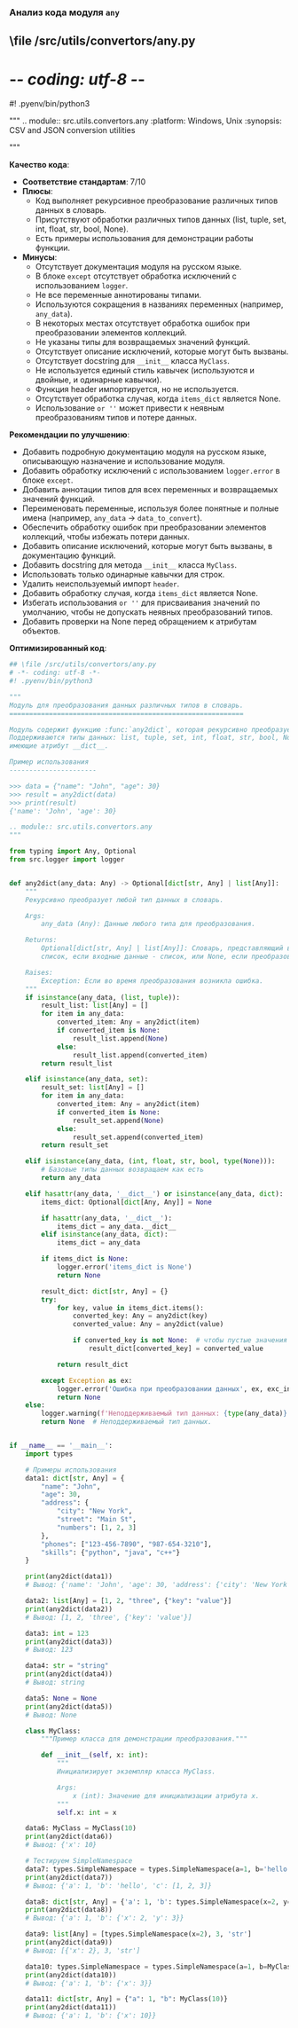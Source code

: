 ### **Анализ кода модуля `any`**

## \file /src/utils/convertors/any.py
# -*- coding: utf-8 -*-
#! .pyenv/bin/python3

"""
.. module:: src.utils.convertors.any
    :platform: Windows, Unix
    :synopsis: CSV and JSON conversion utilities

"""

**Качество кода**:
- **Соответствие стандартам**: 7/10
- **Плюсы**:
    - Код выполняет рекурсивное преобразование различных типов данных в словарь.
    - Присутствуют обработки различных типов данных (list, tuple, set, int, float, str, bool, None).
    - Есть примеры использования для демонстрации работы функции.
- **Минусы**:
    - Отсутствует документация модуля на русском языке.
    - В блоке `except` отсутствует обработка исключений с использованием `logger`.
    - Не все переменные аннотированы типами.
    - Используются сокращения в названиях переменных (например, `any_data`).
    - В некоторых местах отсутствует обработка ошибок при преобразовании элементов коллекций.
    - Не указаны типы для возвращаемых значений функций.
    - Отсутствует описание исключений, которые могут быть вызваны.
    - Отсутствует docstring для `__init__` класса `MyClass`.
    - Не используется единый стиль кавычек (используются и двойные, и одинарные кавычки).
    - Функция header импортируется, но не используется.
    - Отсутствует обработка случая, когда `items_dict` является None.
    - Использование `or ''` может привести к неявным преобразованиям типов и потере данных.

**Рекомендации по улучшению**:

- Добавить подробную документацию модуля на русском языке, описывающую назначение и использование модуля.
- Добавить обработку исключений с использованием `logger.error` в блоке `except`.
- Добавить аннотации типов для всех переменных и возвращаемых значений функций.
- Переименовать переменные, используя более понятные и полные имена (например, `any_data` -> `data_to_convert`).
- Обеспечить обработку ошибок при преобразовании элементов коллекций, чтобы избежать потери данных.
- Добавить описание исключений, которые могут быть вызваны, в документацию функций.
- Добавить docstring для метода `__init__` класса `MyClass`.
- Использовать только одинарные кавычки для строк.
- Удалить неиспользуемый импорт `header`.
- Добавить обработку случая, когда `items_dict` является None.
- Избегать использования `or ''` для присваивания значений по умолчанию, чтобы не допускать неявных преобразований типов.
- Добавить проверки на None перед обращением к атрибутам объектов.

**Оптимизированный код**:

```python
## \file /src/utils/convertors/any.py
# -*- coding: utf-8 -*-
#! .pyenv/bin/python3

"""
Модуль для преобразования данных различных типов в словарь.
===========================================================

Модуль содержит функцию :func:`any2dict`, которая рекурсивно преобразует данные любого типа в словарь.
Поддерживаются типы данных: list, tuple, set, int, float, str, bool, None, а также объекты,
имеющие атрибут __dict__.

Пример использования
----------------------

>>> data = {"name": "John", "age": 30}
>>> result = any2dict(data)
>>> print(result)
{'name': 'John', 'age': 30}

.. module:: src.utils.convertors.any
"""

from typing import Any, Optional
from src.logger import logger


def any2dict(any_data: Any) -> Optional[dict[str, Any] | list[Any]]:
    """
    Рекурсивно преобразует любой тип данных в словарь.

    Args:
        any_data (Any): Данные любого типа для преобразования.

    Returns:
        Optional[dict[str, Any] | list[Any]]: Словарь, представляющий входные данные,
        список, если входные данные - список, или None, если преобразование невозможно.

    Raises:
        Exception: Если во время преобразования возникла ошибка.
    """
    if isinstance(any_data, (list, tuple)):
        result_list: list[Any] = []
        for item in any_data:
            converted_item: Any = any2dict(item)
            if converted_item is None:
                result_list.append(None)
            else:
                result_list.append(converted_item)
        return result_list

    elif isinstance(any_data, set):
        result_set: list[Any] = []
        for item in any_data:
            converted_item: Any = any2dict(item)
            if converted_item is None:
                result_set.append(None)
            else:
                result_set.append(converted_item)
        return result_set

    elif isinstance(any_data, (int, float, str, bool, type(None))):
        # Базовые типы данных возвращаем как есть
        return any_data

    elif hasattr(any_data, '__dict__') or isinstance(any_data, dict):
        items_dict: Optional[dict[Any, Any]] = None

        if hasattr(any_data, '__dict__'):
            items_dict = any_data.__dict__
        elif isinstance(any_data, dict):
            items_dict = any_data

        if items_dict is None:
            logger.error('items_dict is None')
            return None

        result_dict: dict[str, Any] = {}
        try:
            for key, value in items_dict.items():
                converted_key: Any = any2dict(key)
                converted_value: Any = any2dict(value)

                if converted_key is not None:  # чтобы пустые значения тоже писало, надо проверять на то, что не None
                    result_dict[converted_key] = converted_value

            return result_dict

        except Exception as ex:
            logger.error('Ошибка при преобразовании данных', ex, exc_info=True)
            return None
    else:
        logger.warning(f'Неподдерживаемый тип данных: {type(any_data)}')
        return None  # Неподдерживаемый тип данных.


if __name__ == '__main__':
    import types

    # Примеры использования
    data1: dict[str, Any] = {
        "name": "John",
        "age": 30,
        "address": {
            "city": "New York",
            "street": "Main St",
            "numbers": [1, 2, 3]
        },
        "phones": ["123-456-7890", "987-654-3210"],
        "skills": {"python", "java", "c++"}
    }

    print(any2dict(data1))
    # Вывод: {'name': 'John', 'age': 30, 'address': {'city': 'New York', 'street': 'Main St', 'numbers': [1, 2, 3]}, 'phones': ['123-456-7890', '987-654-3210'], 'skills': ['python', 'java', 'c++']}

    data2: list[Any] = [1, 2, "three", {"key": "value"}]
    print(any2dict(data2))
    # Вывод: [1, 2, 'three', {'key': 'value'}]

    data3: int = 123
    print(any2dict(data3))
    # Вывод: 123

    data4: str = "string"
    print(any2dict(data4))
    # Вывод: string

    data5: None = None
    print(any2dict(data5))
    # Вывод: None

    class MyClass:
        """Пример класса для демонстрации преобразования."""

        def __init__(self, x: int):
            """
            Инициализирует экземпляр класса MyClass.

            Args:
                x (int): Значение для инициализации атрибута x.
            """
            self.x: int = x

    data6: MyClass = MyClass(10)
    print(any2dict(data6))
    # Вывод: {'x': 10}

    # Тестируем SimpleNamespace
    data7: types.SimpleNamespace = types.SimpleNamespace(a=1, b='hello', c=[1, 2, 3])
    print(any2dict(data7))
    # Вывод: {'a': 1, 'b': 'hello', 'c': [1, 2, 3]}

    data8: dict[str, Any] = {'a': 1, 'b': types.SimpleNamespace(x=2, y=3)}
    print(any2dict(data8))
    # Вывод: {'a': 1, 'b': {'x': 2, 'y': 3}}

    data9: list[Any] = [types.SimpleNamespace(x=2), 3, 'str']
    print(any2dict(data9))
    # Вывод: [{'x': 2}, 3, 'str']

    data10: types.SimpleNamespace = types.SimpleNamespace(a=1, b=MyClass(3))
    print(any2dict(data10))
    # Вывод: {'a': 1, 'b': {'x': 3}}

    data11: dict[str, Any] = {"a": 1, "b": MyClass(10)}
    print(any2dict(data11))
    # Вывод: {'a': 1, 'b': {'x': 10}}
